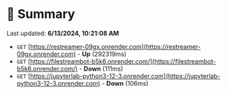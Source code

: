 # 📖 Summary
Last updated: **6/13/2024, 10:21:08 AM**

- `GET` [https://restreamer-09gx.onrender.com](https://restreamer-09gx.onrender.com) - **Up** (292319ms)
- `GET` [https://filestreambot-b5k6.onrender.com/](https://filestreambot-b5k6.onrender.com/) - **Down** (111ms)
- `GET` [https://jupyterlab-python3-12-3.onrender.com](https://jupyterlab-python3-12-3.onrender.com) - **Down** (106ms)
